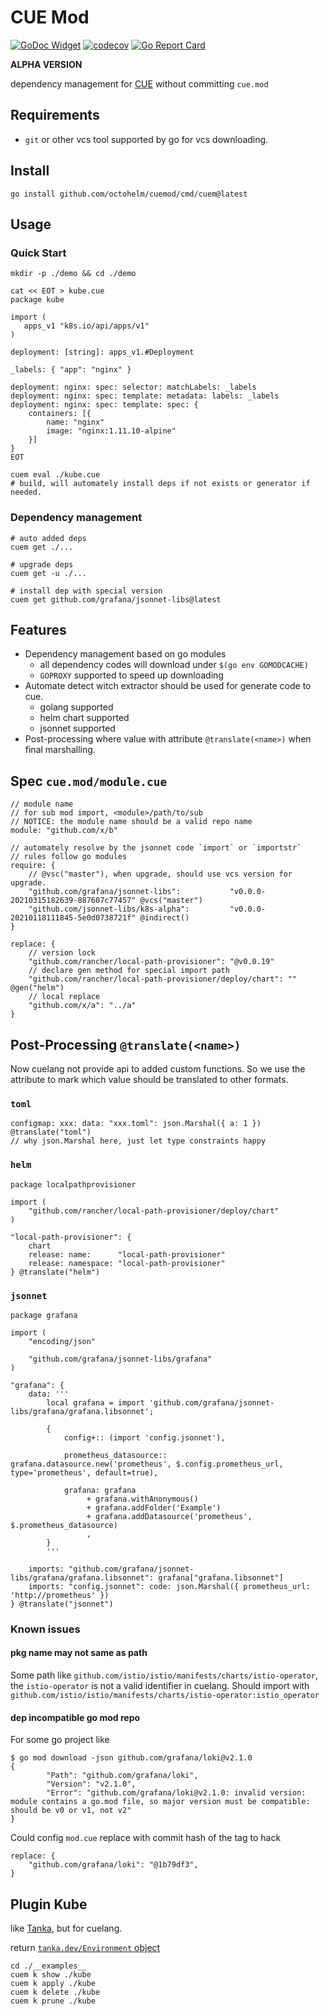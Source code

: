 # CUE Mod

[![GoDoc Widget](https://godoc.org/github.com/octohelm/cuemod?status.svg)](https://pkg.go.dev/github.com/octohelm/cuemod)
[![codecov](https://codecov.io/gh/octohelm/cuemod/branch/main/graph/badge.svg)](https://codecov.io/gh/octohelm/cuemod)
[![Go Report Card](https://goreportcard.com/badge/github.com/octohelm/cuemod)](https://goreportcard.com/report/github.com/octohelm/cuemod)

**ALPHA VERSION**

dependency management for [CUE](https://cuelang.org/) without committing `cue.mod`

## Requirements

* `git` or other vcs tool supported by go for vcs downloading.

## Install

```shell
go install github.com/octohelm/cuemod/cmd/cuem@latest
```

## Usage

### Quick Start

```shell 
mkdir -p ./demo && cd ./demo

cat << EOT > kube.cue
package kube

import (
   apps_v1 "k8s.io/api/apps/v1"
)

deployment: [string]: apps_v1.#Deployment

_labels: { "app": "nginx" }

deployment: nginx: spec: selector: matchLabels: _labels
deployment: nginx: spec: template: metadata: labels: _labels
deployment: nginx: spec: template: spec: {
	containers: [{
		name: "nginx"
		image: "nginx:1.11.10-alpine"
	}]
}
EOT
 
cuem eval ./kube.cue
# build, will automately install deps if not exists or generator if needed.
```

### Dependency management

```
# auto added deps
cuem get ./...

# upgrade deps
cuem get -u ./...

# install dep with special version
cuem get github.com/grafana/jsonnet-libs@latest
```

## Features

* Dependency management based on go modules
    * all dependency codes will download under `$(go env GOMODCACHE)`
    * `GOPROXY` supported to speed up downloading
* Automate detect witch extractor should be used for generate code to cue.
    * golang supported
    * helm chart supported
    * jsonnet supported
* Post-processing where value with attribute `@translate(<name>)` when final marshalling.

## Spec `cue.mod/module.cue`

```cue
// module name
// for sub mod import, <module>/path/to/sub
// NOTICE: the module name should be a valid repo name
module: "github.com/x/b"

// automately resolve by the jsonnet code `import` or `importstr`
// rules follow go modules
require: {		
    // @vsc("master"), when upgrade, should use vcs version for upgrade.
    "github.com/grafana/jsonnet-libs":           "v0.0.0-20210315182639-887607c77457" @vcs("master")
    "github.com/jsonnet-libs/k8s-alpha":         "v0.0.0-20210118111845-5e0d0738721f" @indirect()
}

replace: {
    // version lock 
    "github.com/rancher/local-path-provisioner": "@v0.0.19"
    // declare gen method for special import path
    "github.com/rancher/local-path-provisioner/deploy/chart": "" @gen("helm")
    // local replace
    "github.com/x/a": "../a"
}
```

## Post-Processing `@translate(<name>)`

Now cuelang not provide api to added custom functions. 
So we use the attribute to mark which value should be translated
to other formats.

### `toml`

```cue
configmap: xxx: data: "xxx.toml": json.Marshal({ a: 1 }) @translate("toml")
// why json.Marshal here, just let type constraints happy
```

### `helm`

```cue
package localpathprovisioner

import (
	"github.com/rancher/local-path-provisioner/deploy/chart"
)

"local-path-provisioner": {
	chart
	release: name:      "local-path-provisioner"
	release: namespace: "local-path-provisioner"
} @translate("helm")
```

### `jsonnet`

```cue
package grafana

import (
	"encoding/json"

	"github.com/grafana/jsonnet-libs/grafana"
)

"grafana": {
	data: '''
		local grafana = import 'github.com/grafana/jsonnet-libs/grafana/grafana.libsonnet';
		
		{
		    config+:: (import 'config.jsonnet'),
		
		    prometheus_datasource:: grafana.datasource.new('prometheus', $.config.prometheus_url, type='prometheus', default=true),
		
		    grafana: grafana
		         + grafana.withAnonymous()
		         + grafana.addFolder('Example')
		         + grafana.addDatasource('prometheus', $.prometheus_datasource)
		         ,
		}
		'''

	imports: "github.com/grafana/jsonnet-libs/grafana/grafana.libsonnet": grafana["grafana.libsonnet"]
	imports: "config.jsonnet": code: json.Marshal({ prometheus_url: 'http://prometheus' })
} @translate("jsonnet")
```

### Known issues

#### pkg name may not same as path

Some path like `github.com/istio/istio/manifests/charts/istio-operator`, the `istio-operator` is not a valid identifier
in cuelang. Should import with `github.com/istio/istio/manifests/charts/istio-operator:istio_operator`

#### dep incompatible go mod repo

For some go project like

```
$ go mod download -json github.com/grafana/loki@v2.1.0
{
        "Path": "github.com/grafana/loki",
        "Version": "v2.1.0",
        "Error": "github.com/grafana/loki@v2.1.0: invalid version: module contains a go.mod file, so major version must be compatible: should be v0 or v1, not v2"
}
```

Could config `mod.cue` replace with commit hash of the tag to hack

```cue
replace: {
    "github.com/grafana/loki": "@1b79df3",
}
```

## Plugin Kube

like [Tanka](https://tanka.dev), but for cuelang.

return [`tanka.dev/Environment` object](https://tanka.dev/inline-environments#converting-to-an-inline-environment)

```
cd ./__examples__
cuem k show ./kube
cuem k apply ./kube
cuem k delete ./kube
cuem k prune ./kube
```